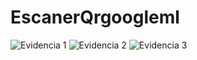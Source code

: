 # EscanerQrgoogleml
![Evidencia 1](https://github.com/kbeltrane/EscanerQrgoogleml/assets/127458370/0a4d2895-a0d7-4a83-9db9-58e902225937)
![Evidencia 2](https://github.com/kbeltrane/EscanerQrgoogleml/assets/127458370/7246b953-f8ce-4c51-ad07-a38ab6c4cb99)
![Evidencia 3](https://github.com/kbeltrane/EscanerQrgoogleml/assets/127458370/79600a08-10fd-4b49-a73b-2b042970fe99)
